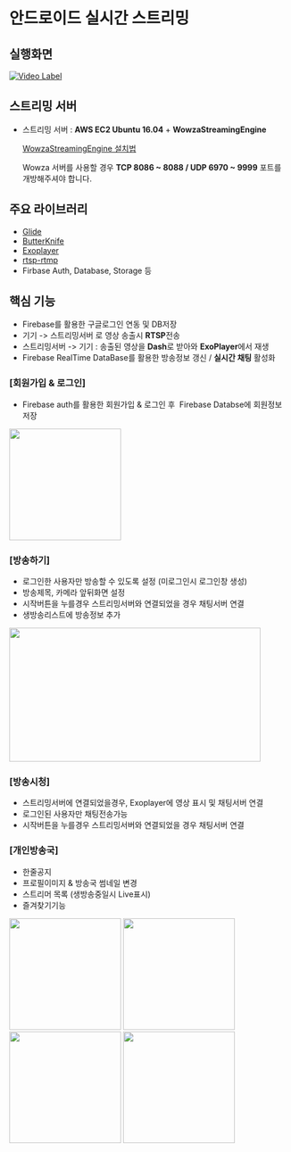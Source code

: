 # 안드로이드 실시간 스트리밍


실행화면
-------
[![Video Label](http://img.youtube.com/vi/bDvcTCkmU4g/0.jpg)](https://youtu.be/bDvcTCkmU4g) 


스트리밍 서버 
--------
* 스트리밍 서버 : **AWS EC2 Ubuntu 16.04** + **WowzaStreamingEngine**

    [WowzaStreamingEngine 설치법](https://vanmarion.nl/blog/blog/wowza-streamingengine-4-x-installation/)
    
    Wowza 서버를 사용할 경우 **TCP 8086 ~ 8088 / UDP 6970 ~ 9999** 포트를 개방해주셔야 합니다.
    
 
 주요 라이브러리
 ------
 
 * [Glide](https://github.com/bumptech/glide)
 * [ButterKnife](https://github.com/JakeWharton/butterknife)
 * [Exoplayer](https://github.com/google/ExoPlayer)
 * [rtsp-rtmp](https://github.com/pedroSG94/rtmp-rtsp-stream-client-java)
 * Firbase Auth, Database, Storage 등


핵심 기능
----------

* Firebase를 활용한 구글로그인 연동 및 DB저장
* 기기 -> 스트리밍서버 로 영상 송출시 **RTSP**전송
* 스트리밍서버 -> 기기 : 송출된 영상을 **Dash**로 받아와 **ExoPlayer**에서 재생
* Firebase RealTime DataBase를 활용한 방송정보 갱신 / **실시간 채팅** 활성화

### [회원가입 & 로그인]

* Firebase auth를 활용한 회원가입 & 로그인 후  Firebase Databse에 회원정보 저장

<img src="https://github.com/lhoyong/videolive/blob/master/img/login.png" width="200">


### [방송하기]

* 로그인한 사용자만 방송할 수 있도록 설정 (미로그인시 로그인창 생성)
* 방송제목, 카메라 앞뒤화면 설정
* 시작버튼을 누를경우 스트리밍서버와 연결되었을 경우 채팅서버 연결 
* 생방송리스트에 방송정보 추가
<img src="https://github.com/lhoyong/videolive/blob/master/img/title_ch.png" width="450" height="240">

### [방송시청]

* 스트리밍서버에 연결되었을경우, Exoplayer에 영상 표시 및 채팅서버 연결
* 로그인된 사용자만 채팅전송가능
* 시작버튼을 누를경우 스트리밍서버와 연결되었을 경우 채팅서버 연결

### [개인방송국]
* 한줄공지
* 프로필이미지 & 방송국 썸네일 변경
* 스트리머 목록 (생방송중일시 Live표시)
* 즐겨찾기기능

<div>
  <img width="200" src="https://github.com/lhoyong/videolive/blob/master/img/ranking.png">
  <img width="200" src="https://github.com/lhoyong/videolive/blob/master/img/zz.png">
  <img width="200" src="https://github.com/lhoyong/videolive/blob/master/img/info.png">
  <img width="200" src="https://github.com/lhoyong/videolive/blob/master/img/oneline.png">
</div>
